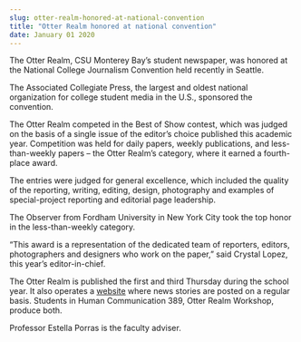 ```yaml
---
slug: otter-realm-honored-at-national-convention
title: "Otter Realm honored at national convention"
date: January 01 2020
---
```


 
<p>
  The Otter Realm, CSU Monterey Bay’s student newspaper, was honored at the
  National College Journalism Convention held recently in Seattle.
</p>
<p>
  The Associated Collegiate Press, the largest and oldest national organization
  for college student media in the U.S., sponsored the convention.
</p>
<p>
  The Otter Realm competed in the Best of Show contest, which was judged on the
  basis of a single issue of the editor’s choice published this academic year.
  Competition was held for daily papers, weekly publications, and
  less-than-weekly papers – the Otter Realm’s category, where it earned a
  fourth-place award.
</p>
<p>
  The entries were judged for general excellence, which included the quality of
  the reporting, writing, editing, design, photography and examples of
  special-project reporting and editorial page leadership.
</p>
<p>
  The Observer from Fordham University in New York City took the top honor in
  the less-than-weekly category.
</p>
<p>
  “This award is a representation of the dedicated team of reporters, editors,
  photographers and designers who work on the paper,” said Crystal Lopez, this
  year’s editor-in-chief.
</p>
<p>
  The Otter Realm is published the first and third Thursday during the school
  year. It also operates a <a href="https://OtterRealm.net">website</a> where
  news stories are posted on a regular basis. Students in Human Communication
  389, Otter Realm Workshop, produce both.
</p>
<p>Professor Estella Porras is the faculty adviser.</p>
<p></p>
 
